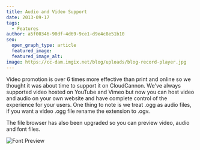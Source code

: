 ```yaml
---
title: Audio and Video Support
date: 2013-09-17
tags:
  - Features
author: a5f00346-90df-4d69-9ce1-d9e4c8e51b10
seo:
  open_graph_type: article
  featured_image:
  featured_image_alt:
image: https://cc-dam.imgix.net/blog/uploads/blog-record-player.jpg
---
```


Video promotion is over 6 times more effective than print and online so we thought it was about time to support it on CloudCannon. We've always supported video hosted on YouTube and Vimeo but now you can host video and audio on your own website and have complete control of the experience for your users. One thing to note is we treat .ogg as audio files, if you want a video .ogg file rename the extension to .ogv.

The file browser has also been upgraded so you can preview video, audio and font files.

![Font Preview](https://cc-dam.imgix.net/blog/assets/blog/font-preview.png)